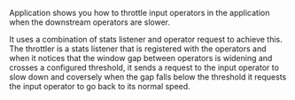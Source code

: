 Application shows you how to throttle input operators in the application when the downstream 
operators are slower.

It uses a combination of stats listener and operator request to achieve this. The throttler is 
a stats listener that is registered with the operators and when it notices that the window gap
between operators is widening and crosses a configured threshold, it sends a request to the
input operator to slow down and coversely when the gap falls below the threshold it requests
the input operator to go back to its normal speed.
